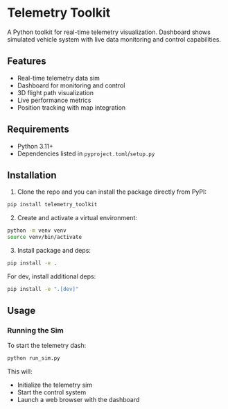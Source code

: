 # Telemetry Toolkit

A Python toolkit for real-time telemetry visualization. Dashboard shows simulated vehicle system with live data monitoring and control capabilities.

## Features

- Real-time telemetry data sim
- Dashboard for monitoring and control
- 3D flight path visualization
- Live performance metrics
- Position tracking with map integration

## Requirements

- Python 3.11+
- Dependencies listed in `pyproject.toml`/`setup.py`

## Installation

1. Clone the repo and you can install the package directly from PyPI:
```bash
pip install telemetry_toolkit
```

2. Create and activate a virtual environment:
```bash
python -m venv venv
source venv/bin/activate
```

3. Install package and deps:
```bash
pip install -e .
```

For dev, install additional deps:
```bash
pip install -e ".[dev]"
```

## Usage

### Running the Sim

To start the telemetry dash:

```bash
python run_sim.py
```

This will:
- Initialize the telemetry sim
- Start the control system
- Launch a web browser with the dashboard
